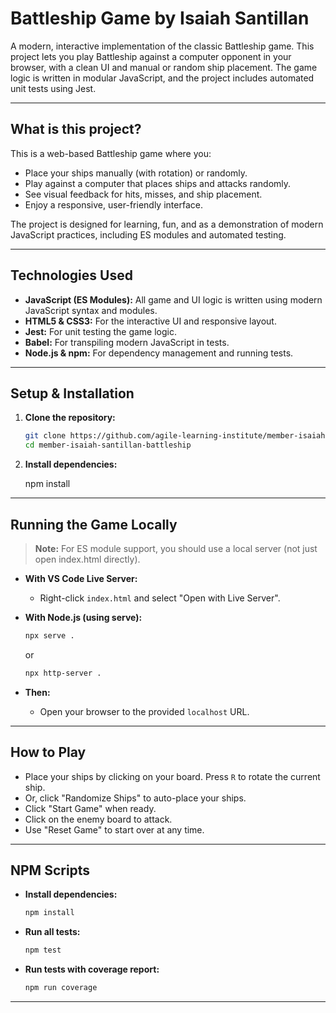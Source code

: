 # Battleship Game by Isaiah Santillan

A modern, interactive implementation of the classic Battleship game. This project lets you play Battleship against a computer opponent in your browser, with a clean UI and manual or random ship placement. The game logic is written in modular JavaScript, and the project includes automated unit tests using Jest.

---

## What is this project?

This is a web-based Battleship game where you:
- Place your ships manually (with rotation) or randomly.
- Play against a computer that places ships and attacks randomly.
- See visual feedback for hits, misses, and ship placement.
- Enjoy a responsive, user-friendly interface.

The project is designed for learning, fun, and as a demonstration of modern JavaScript practices, including ES modules and automated testing.

---

## Technologies Used

- **JavaScript (ES Modules):** All game and UI logic is written using modern JavaScript syntax and modules.
- **HTML5 & CSS3:** For the interactive UI and responsive layout.
- **Jest:** For unit testing the game logic.
- **Babel:** For transpiling modern JavaScript in tests.
- **Node.js & npm:** For dependency management and running tests.

---

## Setup & Installation

1. **Clone the repository:**
   ```sh
   git clone https://github.com/agile-learning-institute/member-isaiah-santillan-battleship.git
   cd member-isaiah-santillan-battleship
   ```

2. **Install dependencies:**

   npm install

---

## Running the Game Locally

> **Note:** For ES module support, you should use a local server (not just open index.html directly).

- **With VS Code Live Server:**
  - Right-click `index.html` and select "Open with Live Server".

- **With Node.js (using serve):**
  ```sh
  npx serve .
  ```
  or
  ```sh
  npx http-server .
  ```

- **Then:**
  - Open your browser to the provided `localhost` URL.

---

## How to Play

- Place your ships by clicking on your board. Press `R` to rotate the current ship.
- Or, click "Randomize Ships" to auto-place your ships.
- Click "Start Game" when ready.
- Click on the enemy board to attack.
- Use "Reset Game" to start over at any time.

---

## NPM Scripts

- **Install dependencies:**
  ```sh
  npm install
  ```
- **Run all tests:**
  ```sh
  npm test
  ```
- **Run tests with coverage report:**
  ```sh
  npm run coverage
  ```

---
